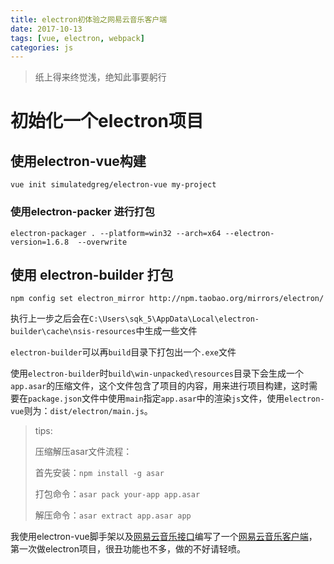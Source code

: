 ```yaml
---
title: electron初体验之网易云音乐客户端
date: 2017-10-13
tags: [vue, electron, webpack]
categories: js
---
```

> 纸上得来终觉浅，绝知此事要躬行

# 初始化一个electron项目

## 使用electron-vue构建

```
vue init simulatedgreg/electron-vue my-project
```

### 使用electron-packer 进行打包

```
electron-packager . --platform=win32 --arch=x64 --electron-version=1.6.8  --overwrite
```


## 使用 electron-builder 打包
```
npm config set electron_mirror http://npm.taobao.org/mirrors/electron/
```

执行上一步之后会在`C:\Users\sqk_5\AppData\Local\electron-builder\cache\nsis-resources`中生成一些文件

`electron-builder`可以再`build`目录下打包出一个`.exe`文件


使用`electron-builder`时`build\win-unpacked\resources`目录下会生成一个`app.asar`的压缩文件，这个文件包含了项目的内容，用来进行项目构建，这时需要在`package.json`文件中使用`main`指定`app.asar`中的渲染`js`文件，使用`electron-vue`则为：`dist/electron/main.js`。

> tips:
>
> 压缩解压asar文件流程：
>
> 首先安装：`npm install -g asar`
>
> 打包命令：`asar pack your-app app.asar`
>
> 解压命令：`asar extract app.asar app`

我使用electron-vue脚手架以及[网易云音乐接口](https://github.com/Binaryify/NeteaseCloudMusicApi)编写了一个[网易云音乐客户端](https://github.com/lfy55/NeteaseCloudMusic)，第一次做electron项目，很丑功能也不多，做的不好请轻喷。
